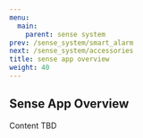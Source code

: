 ```yaml
---
menu:
  main:
    parent: sense system
prev: /sense_system/smart_alarm
next: /sense_system/accessories
title: sense app overview
weight: 40
---
```


## Sense App Overview

Content TBD
